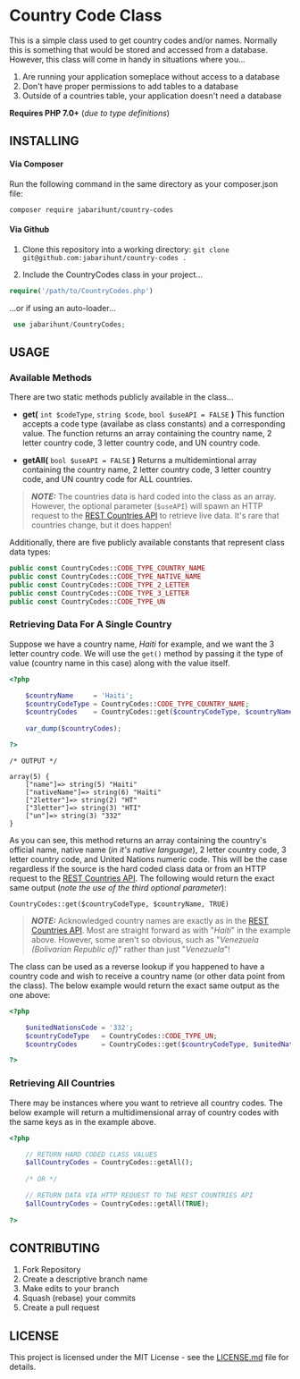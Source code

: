
# Country Code Class

This is a simple class used to get country codes and/or names.  Normally this is something that would be stored and accessed from a database.  However, this class will come in handy in situations where you...

1. Are running your application someplace without access to a database
2. Don't have proper permissions to add tables to a database
3. Outside of a countries table, your application doesn't need a database

**Requires PHP 7.0+** (*due to type definitions*)

## INSTALLING

#### Via Composer

Run the following command in the same directory as your composer.json file:

`composer require jabarihunt/country-codes`

#### Via Github

1. Clone this repository into a working directory: `git clone git@github.com:jabarihunt/country-codes .`

2. Include the CountryCodes class in your project...

```php
require('/path/to/CountryCodes.php')
```
...or if using an auto-loader...
```php
 use jabarihunt/CountryCodes;
```

## USAGE

### Available Methods

There are two static methods publicly available in the class...

- **get(** `int $codeType`, `string $code`, `bool $useAPI = FALSE` **)**
This function accepts a code type (availabe as class constants) and a corresponding value. The function returns an array containing the country name, 2 letter country code, 3 letter country code, and UN country code.

- **getAll(** `bool $useAPI = FALSE` **)**
Returns a multidemintional array containing the country name, 2 letter country code, 3 letter country code, and UN country code for ALL countries.

> ***NOTE:*** The countries data is hard coded into the class as an array.  However, the optional parameter (`$useAPI`) will spawn an HTTP request to the [REST Countries API](https://restcountries.eu/) to retrieve live data.  It's rare that countries change, but it does happen!

Additionally, there are five publicly available constants that represent class data types:
 ```php
public const CountryCodes::CODE_TYPE_COUNTRY_NAME
public const CountryCodes::CODE_TYPE_NATIVE_NAME
public const CountryCodes::CODE_TYPE_2_LETTER
public const CountryCodes::CODE_TYPE_3_LETTER
public const CountryCodes::CODE_TYPE_UN
```

### Retrieving Data For A Single Country

Suppose we have a country name, *Haiti* for example, and we want the 3 letter country code.  We will use the `get()` method by passing it the type of value (country name in this case) along with the value itself.

```php
<?php

    $countryName     = 'Haiti';
    $countryCodeType = CountryCodes::CODE_TYPE_COUNTRY_NAME;
    $countryCodes    = CountryCodes::get($countryCodeType, $countryName);
    
    var_dump($countryCodes);

?>
```
```
/* OUTPUT */

array(5) {
    ["name"]=> string(5) "Haiti"
    ["nativeName"]=> string(6) "Haïti"
    ["2letter"]=> string(2) "HT"
    ["3letter"]=> string(3) "HTI"
    ["un"]=> string(3) "332"
}
```

As you can see, this method returns an array containing the country's official name, native name (*in it's native language*), 2 letter country code, 3 letter country code, and United Nations numeric code.  This will be the case regardless if the source is the hard coded class data or from an HTTP request to the [REST Countries API](https://restcountries.eu/).  The following would return the exact same output (*note the use of the third optional parameter*):

`CountryCodes::get($countryCodeType, $countryName, TRUE)`

> ***NOTE:*** Acknowledged country names are exactly as in the [REST Countries API](https://restcountries.eu/).  Most are straight forward as with "*Haiti*" in the example above.  However, some aren't so obvious, such as "*Venezuela (Bolivarian Republic of)*" rather than just "*Venezuela*"!

The class can be used as a reverse lookup if you happened to have a country code and wish to receive a country name (or other data point from the class).  The below example would return the exact same output as the one above:

```php
<?php

    $unitedNationsCode = '332';
    $countryCodeType   = CountryCodes::CODE_TYPE_UN;
    $countryCodes      = CountryCodes::get($countryCodeType, $unitedNationsCode);

?>
```

### Retrieving All Countries

There may be instances where you want to retrieve all country codes.  The below example will return a multidimensional array of country codes with the same keys as in the example above.

```php
<?php

    // RETURN HARD CODED CLASS VALUES
    $allCountryCodes = CountryCodes::getAll(); 
    
    /* OR */

    // RETURN DATA VIA HTTP REQUEST TO THE REST COUNTRIES API 
    $allCountryCodes = CountryCodes::getAll(TRUE);
    
?>
```

## CONTRIBUTING

1. Fork Repository
2. Create a descriptive branch name
3. Make edits to your branch
4. Squash (rebase) your commits
5. Create a pull request

## LICENSE

This project is licensed under the MIT License - see the [LICENSE.md](LICENSE.md) file for details.